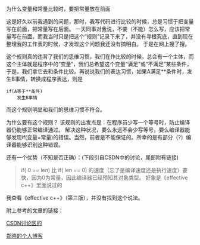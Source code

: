 为什么变量和常量比较时，要把常量放在前面

这是好久以前我遇到的问题，那时，我写代码进行比较的时候，总是习惯于把变量写在前面，把常量写在后面。
一天同事对我说，不要（不能）怎么写，应该把常量写在前面。而我当时只是把这个“规则”记录下来了，并没有寻根究底，直到现在整理我的工作表的时候，才发现这个问题我还没有搞明白。
于是在网上搜了搜。

这个规则真的违背了我们的思维习惯，我们在作比较的时候，总会有一个主体，而这个主体就是程序中的“变量”，我们总希望这个变量“满足”或“不满足”某些条件，于是，我们拿它去和条件比较。再说说我们的表达习惯，如果A满足**条件时，发生B事情，转换成程序表达，则是

    if(A等于**条件)
        发生B事情

而这个规则明显和我们的思维习惯不符合。

为什么要有这个规则？
该规则的出发点是：在程序员少写一个等号时，防止编译器仍能够正常编译通过。
解决这种状况，要么永远不会少写等号，要么编译器能够发现if(变量=常量)的错误。当然，前者是不能保证的。所幸的是有部分（?）编译器能够识别这种错误。

还有一个优势（不知是否正确）：(下段引自CSDN中的讨论，尾部附有链接)
>if( 0 == len)
比
if( len == 0)
的速度（忘了是编译速度还是执行速度）要快，因为0为常量，因此编译器已经预知其对象类型。
好象是《effective c++》里面说过的

我查看《effective c++》（第三版），并没有找到这个说法。

附上参考的文章的链接：

[CSDN讨论区的](http://bbs.csdn.net/topics/60325423)

[郑晓的个人博客](http://www.zh30.com/which-side-judge-in-constant-and-variable)
